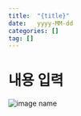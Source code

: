 ```yaml
---
title:  "{title}"
date:   yyyy-MM-dd
categories: []
tag: []
---
```


# 내용 입력

![image name](/assets/img/{folder}/{imagefilename})
